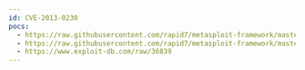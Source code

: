 ```yaml
---
id: CVE-2013-0230
pocs:
  - https://raw.githubusercontent.com/rapid7/metasploit-framework/master/modules/auxiliary/scanner/upnp/ssdp_msearch.rb
  - https://raw.githubusercontent.com/rapid7/metasploit-framework/master/modules/exploits/linux/upnp/miniupnpd_soap_bof.rb
  - https://www.exploit-db.com/raw/36839
---
```

